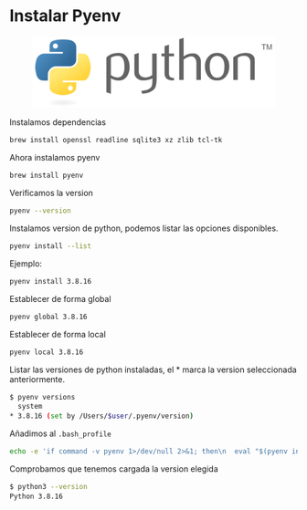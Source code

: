 # Instalar Pyenv

<figure><img src="../.gitbook/assets/image (1) (1) (1) (1) (1) (1) (1) (1).png" alt=""><figcaption></figcaption></figure>

Instalamos dependencias

```sh
brew install openssl readline sqlite3 xz zlib tcl-tk
```

Ahora instalamos pyenv&#x20;

```sh
brew install pyenv
```

Verificamos la version

```sh
pyenv --version
```

Instalamos version de python, podemos listar las opciones disponibles.

```sh
pyenv install --list
```

Ejemplo:

```sh
pyenv install 3.8.16
```

Establecer de forma global

```sh
pyenv global 3.8.16
```

Establecer de forma local

```sh
pyenv local 3.8.16
```

Listar las versiones de python instaladas, el \* marca la version seleccionada anteriormente.

```sh
$ pyenv versions
  system
* 3.8.16 (set by /Users/$user/.pyenv/version)
```

Añadimos al `.bash_profile`

```sh
echo -e 'if command -v pyenv 1>/dev/null 2>&1; then\n  eval "$(pyenv init -)"\nfi' >> ~/.bash_profile
```

Comprobamos que tenemos cargada la version elegida

```sh
$ python3 --version
Python 3.8.16
```
